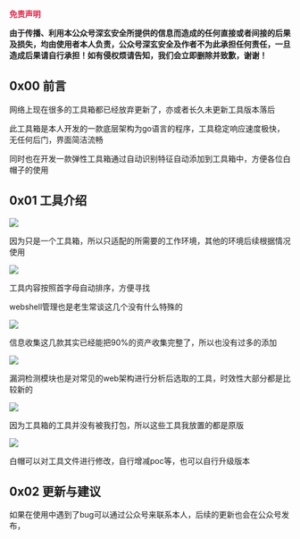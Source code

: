 **<font style="color:rgb(217, 33, 66);background-color:rgb(254, 254, 254);">免责声明</font>**

**<font style="background-color:rgb(254, 254, 254);">由于传播、利用本公众号深玄安全所提供的信息而造成的任何直接或者间接的后果及损失，均由使用者本人负责，公众号深玄安全及作者不为此承担任何责任，一旦造成后果请自行承担！如有侵权烦请告知，我们会立即删除并致歉，谢谢！</font>**

<h2 id="hfcV4">0x00 前言</h2>

网络上现在很多的工具箱都已经放弃更新了，亦或者长久未更新工具版本落后

此工具箱是本人开发的一款底层架构为go语言的程序，工具稳定响应速度极快，无任何后门，界面简洁流畅

同时也在开发一款弹性工具箱通过自动识别特征自动添加到工具箱中，方便各位白帽子的使用

<h2 id="MCJEd">0x01 工具介绍</h2>

![](https://cdn.nlark.com/yuque/0/2025/png/40420788/1740894387328-54810ad9-ac1f-4821-b903-899bc6fb09cb.png)

因为只是一个工具箱，所以只适配的所需要的工作环境，其他的环境后续根据情况使用

![](https://cdn.nlark.com/yuque/0/2025/png/40420788/1740892917965-8dc9fb1b-b410-4252-8c67-0387a3f15e08.png)

工具内容按照首字母自动排序，方便寻找

webshell管理也是老生常谈这几个没有什么特殊的

![](https://cdn.nlark.com/yuque/0/2025/png/40420788/1740892970824-e236ca82-128d-4746-aa68-3b7091fe1951.png)

信息收集这几款其实已经能把90%的资产收集完整了，所以也没有过多的添加

![](https://cdn.nlark.com/yuque/0/2025/png/40420788/1740892993684-a826ad42-39d1-4635-8669-c70c0b1bb2a1.png)

漏洞检测模块也是对常见的web架构进行分析后选取的工具，时效性大部分都是比较新的

![](https://cdn.nlark.com/yuque/0/2025/png/40420788/1740893113122-c7f0ba53-0082-4396-b16b-51aaffd6ec4c.png)

因为工具箱的工具并没有被我打包，所以这些工具我放置的都是原版

![](https://cdn.nlark.com/yuque/0/2025/png/40420788/1740893179738-c58e0f36-9344-425d-b0f7-e237d8d2de0f.png)

白帽可以对工具文件进行修改，自行增减poc等，也可以自行升级版本

<h2 id="WZtJf">0x02 更新与建议</h2>

如果在使用中遇到了bug可以通过公众号来联系本人，后续的更新也会在公众号发布，


